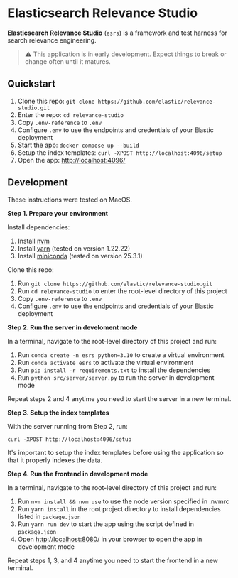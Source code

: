 # Elasticsearch Relevance Studio

**Elasticsearch Relevance Studio** (`esrs`) is a framework and test harness for search relevance engineering.

> ⚠️ This application is in early development. Expect things to break or change often until it matures.

## Quickstart

1. Clone this repo: `git clone https://github.com/elastic/relevance-studio.git`
2. Enter the repo: `cd relevance-studio`
3. Copy `.env-reference` to `.env`
4. Configure `.env` to use the endpoints and credentials of your Elastic deployment
5. Start the app: `docker compose up --build`
6. Setup the index templates: `curl -XPOST http://localhost:4096/setup`
7. Open the app: [http://localhost:4096/](http://localhost:4096/)

## Development

These instructions were tested on MacOS.

**Step 1. Prepare your environment**

Install dependencies:

1. Install [nvm](https://github.com/nvm-sh/nvm?tab=readme-ov-file#installing-and-updating)
2. Install [yarn](https://classic.yarnpkg.com/en/docs/install) (tested on version 1.22.22)
3. Install [miniconda](https://www.anaconda.com/docs/getting-started/miniconda/install) (tested on version 25.3.1)

Clone this repo:

1. Run `git clone https://github.com/elastic/relevance-studio.git`
2. Run `cd relevance-studio` to enter the root-level directory of this project
3. Copy `.env-reference` to `.env`
4. Configure `.env` to use the endpoints and credentials of your Elastic deployment

**Step 2. Run the server in develoment mode**

In a terminal, navigate to the root-level directory of this project and run:

1. Run `conda create -n esrs python=3.10` to create a virtual environment
2. Run `conda activate esrs` to activate the virtual environment
3. Run `pip install -r requirements.txt` to install the dependencies
4. Run `python src/server/server.py` to run the server in development mode

Repeat steps 2 and 4 anytime you need to start the server in a new terminal.

**Step 3. Setup the index templates**

With the server running from Step 2, run:

`curl -XPOST http://localhost:4096/setup`

It's important to setup the index templates before using the application so that
it properly indexes the data.

**Step 4. Run the frontend in development mode**

In a terminal, navigate to the root-level directory of this project and run:

1. Run `nvm install && nvm use` to use the node version specified in .nvmrc
2. Run `yarn install` in the root project directory to install dependencies listed in `package.json`
3. Run `yarn run dev` to start the app using the script defined in `package.json`
4. Open [http://localhost:8080/](http://localhost:8080/) in your browser to open the app in development mode

Repeat steps 1, 3, and 4 anytime you need to start the frontend in a new terminal.
